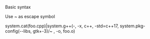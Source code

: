 Basic syntax

Use ~ as escape symbol

system.cat(foo.cpp)|system.g++(-, -x, c++, -std=c++17, system.pkg-config(--libs, gtk+-3)/~ , -o, foo.o)

